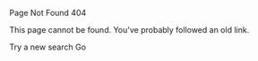 Page Not Found 404

This page cannot be found. You've probably followed an old link.

Try a new search Go
